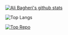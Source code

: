 [![Ali Bagheri's github stats](https://github-readme-stats.vercel.app/api?username=bagheriali2001&show_icons=true&theme=radical)](https://github.com/bagheriali2001)

![Top Langs](https://github-readme-stats.vercel.app/api/top-langs/?username=bagheriali2001&theme=radical)

[![Top Repo](https://github-readme-stats.vercel.app/api/pin/?username=bagheriali2001&repo=github-webhook-runner&theme=radical)](https://github.com/bagheriali2001/github-webhook-runner)
